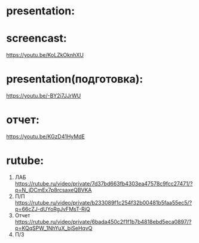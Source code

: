 # presentation:

# screencast:
https://youtu.be/KoLZkOknhXU

# presentation(подготовка):
https://youtu.be/-BY2i7JJrWU
# отчет:
https://youtu.be/KGzD41HyMdE
# rutube:
 1. ЛАБ https://rutube.ru/video/private/7d37bd663fb4303ea47578c9fcc27471/?p=N_jDCmEx7p8rcsaxeQBVKA
 2. П/П https://rutube.ru/video/private/b233089f1c254f32b00481b5faa55ec5/?p=66cZJ-dUYoRgJvFMsT-RjQ
 3. Отчет https://rutube.ru/video/private/6bada450c2f1f1b7b4818ebd5eca0897/?p=KQqSPW_1NhYuX_biSeHqvQ
 4. П/З 
